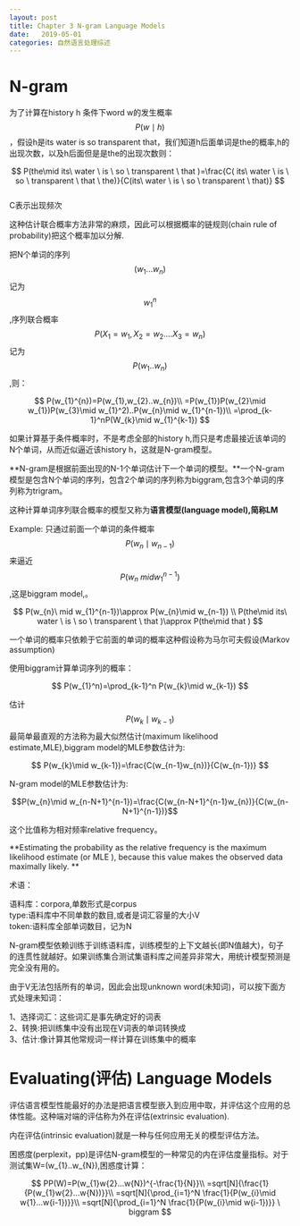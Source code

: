```yaml
---
layout: post
title: Chapter 3 N-gram Language Models
date:   2019-05-01
categories: 自然语言处理综述
---  
```


# N-gram

为了计算在history h 条件下word w的发生概率$$P(w\mid h)$$，假设h是its water is so transparent that，我们知道h后面单词是the的概率,h的出现次数，以及h后面但是是the的出现次数则：  

$$
P(the\mid its\ water \ is \ so \ transparent \ that )=\frac{C( its\ water \ is \ so \ transparent \ that \ the)}{C(its\ water \ is \ so \ transparent \ that)}
$$   
C表示出现频次 

这种估计联合概率方法非常的麻烦，因此可以根据概率的链规则(chain rule of probability)把这个概率加以分解.

把N个单词的序列$$(w_{1}...w_{n})$$记为$$w_{1}^{n}$$,序列联合概率$$P(X_{1}=w_{1},X_{2}=w_{2}....X_{3}=w_{n})$$记为$$P(w_{1}..w_{n})$$,则：  

$$
P(w_{1}^{n})=P(w_{1},w_{2}..w_{n})\\
=P(w_{1})P(w_{2}\mid w_{1})P(w_{3}\mid w_{1}^2)..P(w_{n}\mid w_{1}^{n-1})\\
=\prod_{k-1}^nP(W_{k}\mid w_{1}^{k-1})
$$

如果计算基于条件概率时，不是考虑全部的history h,而只是考虑最接近该单词的N个单词，从而近似逼近该history h，这就是N-gram模型。  

**N-gram是根据前面出现的N-1个单词估计下一个单词的模型。**一个N-gram模型是包含N个单词的序列，包含2个单词的序列称为biggram,包含3个单词的序列称为trigram。  

这种计算单词序列联合概率的模型又称为**语言模型(language model),简称LM**  

Example: 只通过前面一个单词的条件概率$$P(w_{n}\mid w_{n-1})$$来逼近$$P(w_{n}\ mid w_{1}^{n-1})$$,这是biggram model,。

$$
P(w_{n}\ mid w_{1}^{n-1})\approx P(w_{n}\mid w_{n-1})  \\
P(the\mid its\ water \ is \ so \ transparent \ that )\approx  P(the\mid that ) 
$$

一个单词的概率只依赖于它前面的单词的概率这种假设称为马尔可夫假设(Markov assumption)

使用biggram计算单词序列的概率：  

$$
P(w_{1}^n)=\prod_{k-1}^n P(w_{k}\mid w_{k-1})
$$

估计$$P(w_{k}\mid w_{k-1})$$最简单最直观的方法称为最大似然估计(maximum likelihood estimate,MLE),biggram model的MLE参数估计为:   

$$
P(w_{k}\mid w_{k-1})=\frac{C(w_{n-1}w_{n})}{C(w_{n-1})}
$$

N-gram model的MLE参数估计为:  

$$P(w_{n}\mid w_{n-N+1}^{n-1})=\frac{C(w_{n-N+1}^{n-1}w_{n})}{C(w_{n-N+1}^{n-1})}$$  

这个比值称为相对频率relative frequency。

**Estimating the probability as the relative frequency is the maximum likelihood estimate (or MLE ), because this value makes the observed data maximally likely. **

术语：  

语料库：corpora,单数形式是corpus    
type:语料库中不同单数的数目,或者是词汇容量的大小V  
token:语料库全部单词数目，记为N    



N-gram模型依赖训练于训练语料库，训练模型的上下文越长(即N值越大)，句子的连贯性就越好。如果训练集合测试集语料库之间差异非常大，用统计模型预测是完全没有用的。  

由于V无法包括所有的单词，因此会出现unknown word(未知词)，可以按下面方式处理未知词：  

1、选择词汇：这些词汇是事先确定好的词表  
2、转换:把训练集中没有出现在V词表的单词转换成<UNK>  
3、估计:像计算其他常规词一样计算<UNK>在训练集中的概率   
  
# Evaluating(评估) Language Models 

评估语言模型性能最好的办法是把语言模型嵌入到应用中取，并评估这个应用的总体性能。这种端对端的评估称为外在评估(extrinsic evaluation).  

内在评估(intrinsic evaluation)就是一种与任何应用无关的模型评估方法。

困惑度(perplexit，pp)是评估N-gram模型的一种常见的内在评估度量指标。对于测试集W=(w_{1}..w_{N}),困惑度计算： 

$$
PP(W)=P(w_{1}w{2}...w{N})^{-\frac{1}{N}}\\
=sqrt[N]{\frac{1}{P(w_{1}w{2}...w{N})}}\\
=sqrt[N]{\prod_{i=1}^N \frac{1}{P(w_{i}\mid w{1}...w{i-1})}}\\
=sqrt[N]{\prod_{i=1}^N \frac{1}{P(w_{i}\mid w{i-1})}} \ biggram 
$$






